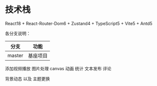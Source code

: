# 技术栈

React18 + React-Router-Dom6 + Zustand4 + TypeScript5 + Vite5 + Antd5

各分支说明：

| 分支           |        功能        |
| -------------- | :----------------: |
| master         |      基座项目      |


添加视频播放 图片处理 canvas 动画 统计 文本发布  评论 

背景动态 以及 主题更换
